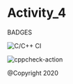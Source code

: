 # Activity_4


BADGES


![C/C++ CI](https://github.com/99002640/Activity_4/workflows/C/C++%20CI/badge.svg)



![cppcheck-action](https://github.com/99002640/Activity_4/workflows/cppcheck-action/badge.svg)





@Copyright 2020
